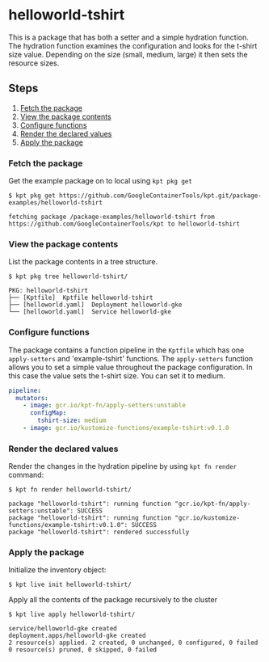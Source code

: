 # helloworld-tshirt

This is a package that has both a setter and a simple hydration function.  The
hydration function examines the configuration and looks for the t-shirt size
value.  Depending on the size (small, medium, large) it then sets the 
resource sizes.

## Steps

1. [Fetch the package](#fetch-the-package)
2. [View the package contents](#view-the-package-contents)
3. [Configure functions](#configure-functions)
4. [Render the declared values](#render-the-declared-values)
5. [Apply the package](#apply-the-package)

### Fetch the package

Get the example package on to local using `kpt pkg get`

```shell
$ kpt pkg get https://github.com/GoogleContainerTools/kpt.git/package-examples/helloworld-tshirt

fetching package /package-examples/helloworld-tshirt from https://github.com/GoogleContainerTools/kpt to helloworld-tshirt
```

### View the package contents

List the package contents in a tree structure.

```shell
$ kpt pkg tree helloworld-tshirt/

PKG: helloworld-tshirt
├── [Kptfile]  Kptfile helloworld-tshirt
├── [helloworld.yaml]  Deployment helloworld-gke
└── [helloworld.yaml]  Service helloworld-gke
```

### Configure functions

The package contains a function pipeline in the `Kptfile` which has
one `apply-setters` and 'example-tshirt' functions.  The `apply-setters` 
function allows you to set a simple value throughout the package 
configuration.  In this case the value sets the t-shirt size.  You can 
set it to medium.

```yaml
pipeline:
  mutators:
    - image: gcr.io/kpt-fn/apply-setters:unstable
      configMap:
        tshirt-size: medium
    - image: gcr.io/kustomize-functions/example-tshirt:v0.1.0
```

### Render the declared values

Render the changes in the hydration pipeline by using `kpt fn render` command:

```shell
$ kpt fn render helloworld-tshirt/

package "helloworld-tshirt": running function "gcr.io/kpt-fn/apply-setters:unstable": SUCCESS
package "helloworld-tshirt": running function "gcr.io/kustomize-functions/example-tshirt:v0.1.0": SUCCESS
package "helloworld-tshirt": rendered successfully
```

### Apply the package

Initialize the inventory object:

```shell
$ kpt live init helloworld-tshirt/
```

Apply all the contents of the package recursively to the cluster

```shell
$ kpt live apply helloworld-tshirt/

service/helloworld-gke created
deployment.apps/helloworld-gke created
2 resource(s) applied. 2 created, 0 unchanged, 0 configured, 0 failed
0 resource(s) pruned, 0 skipped, 0 failed
```

